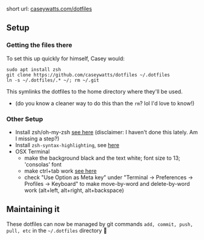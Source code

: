 short url: [caseywatts.com/dotfiles](caseywatts.com/dotfiles)

## Setup

### Getting the files there
To set this up quickly for himself, Casey would:

```
sudo apt install zsh
git clone https://github.com/caseywatts/dotfiles ~/.dotfiles
ln -s ~/.dotfiles/.* ~/; rm ~/.git
```

This symlinks the dotfiles to the home directory where they'll be used.
  - (do you know a cleaner way to do this than the `rm`? lol I'd love to know!)

### Other Setup
- Install zsh/oh-my-zsh [see here](https://github.com/robbyrussell/oh-my-zsh#basic-installation) (disclaimer: I haven't done this lately. Am I missing a step?)
- Install `zsh-syntax-highlighting`, see [here](https://github.com/zsh-users/zsh-syntax-highlighting/blob/master/INSTALL.md#oh-my-zsh)
- OSX Terminal
  - make the background black and the text white; font size to 13; 'consolas' font
  - make ctrl+tab work [see here](https://superuser.com/questions/26100/using-ctrl-tab-to-switch-between-tabs-in-mac-terminal-app)
  - check "Use Option as Meta key" under "Terminal -> Preferences -> Profiles -> Keyboard" to make move-by-word and delete-by-word work (alt+left, alt+right, alt+backspace)

## Maintaining it
These dotfiles can now be managed by git commands `add, commit, push, pull, etc` in the `~/.dotfiles` directory 🎉
